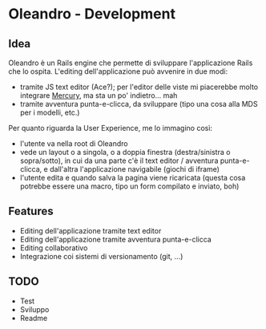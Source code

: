 # Oleandro - Development

## Idea

Oleandro è un Rails engine che permette di sviluppare l'applicazione Rails che lo ospita.
L'editing dell'applicazione può avvenire in due modi:
* tramite JS text editor (Ace?); per l'editor delle viste mi piacerebbe molto integrare [Mercury](https://github.com/jejacks0n/mercury/tree/mercury2), ma sta un po' indietro... mah
* tramite avventura punta-e-clicca, da sviluppare (tipo una cosa alla MDS per i modelli, etc.)

Per quanto riguarda la User Experience, me lo immagino così:

* l'utente va nella root di Oleandro
* vede un layout o a singola, o a doppia finestra (destra/sinistra o sopra/sotto), in cui da una parte c'è il text editor / avventura punta-e-clicca, e dall'altra l'applicazione navigabile (giochi di iframe)
* l'utente edita e quando salva la pagina viene ricaricata (questa cosa potrebbe essere una macro, tipo un form compilato e inviato, boh)

## Features

* Editing dell'applicazione tramite text editor
* Editing dell'applicazione tramite avventura punta-e-clicca
* Editing collaborativo
* Integrazione coi sistemi di versionamento (git, ...)

## TODO

* Test
* Sviluppo
* Readme